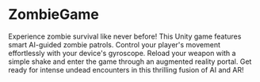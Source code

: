 # ZombieGame
Experience zombie survival like never before! This Unity game features smart AI-guided zombie patrols. Control your player's movement effortlessly with your device's gyroscope. Reload your weapon with a simple shake and enter the game through an augmented reality portal. Get ready for intense undead encounters in this thrilling fusion of AI and AR!
